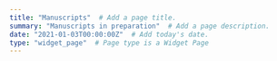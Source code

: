 ```yaml
---
title: "Manuscripts"  # Add a page title.
summary: "Manuscripts in preparation"  # Add a page description.
date: "2021-01-03T00:00:00Z"  # Add today's date.
type: "widget_page"  # Page type is a Widget Page
---
```

